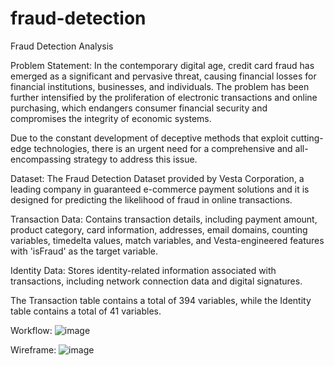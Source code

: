 # fraud-detection
Fraud Detection Analysis

Problem Statement:
In the contemporary digital age, credit card fraud has emerged as a significant and pervasive threat, causing financial losses for financial institutions, businesses, and individuals. The problem has been further intensified by the proliferation of electronic transactions and online purchasing, which endangers consumer financial security and compromises the integrity of economic systems. 

Due to the constant development of deceptive methods that exploit cutting-edge technologies, there is an urgent need for a comprehensive and all-encompassing strategy to address this issue.

Dataset:
The Fraud Detection Dataset provided by Vesta Corporation, a leading company in guaranteed e-commerce payment solutions and it is designed for predicting the likelihood of fraud in online transactions.

Transaction Data:
Contains transaction details, including payment amount, product category, card information, addresses, email domains, counting variables, timedelta values, match variables, and Vesta-engineered features with 'isFraud' as the target variable.

Identity Data:
Stores identity-related information associated with transactions, including network connection data and digital signatures.

The Transaction table contains a total of 394 variables, while the Identity table contains a total of 41 variables.

Workflow:
![image](https://github.com/bdm3014/fraud-detection/assets/73394108/e0c811f5-f13c-400e-88d3-abb1aa1859d5)

Wireframe:
![image](https://github.com/bdm3014/fraud-detection/assets/73394108/d4f92ffc-d61b-4c27-a6a6-04ac98d70c4a)
